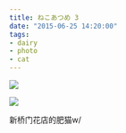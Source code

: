 ```yaml
---
title: ねこあつめ 3
date: "2015-06-25 14:20:00"
tags:
- dairy
- photo
- cat
---
```


![](/assets/0212-01.jpg)

![](/assets/0212-02.jpg)

新桥门花店的肥猫w/